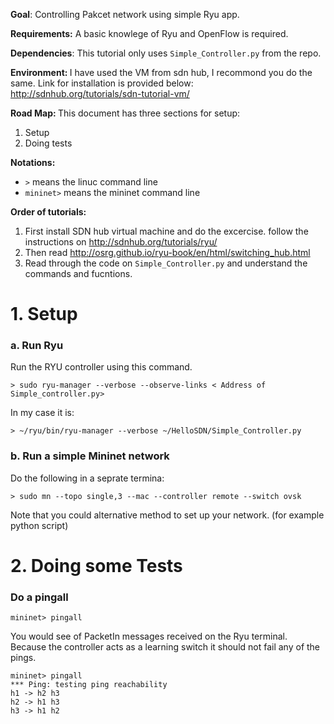 <b>Goal</b>: Controlling Pakcet network using simple Ryu app. 

<b>Requirements:</b>
A basic knowlege of Ryu and OpenFlow is required. 

<b>Dependencies</b>: This tutorial only uses `Simple_Controller.py` from the repo.

<b>Environment: </b> I have used the VM from sdn hub, I recommond you do the same. Link for installation is provided below: http://sdnhub.org/tutorials/sdn-tutorial-vm/

<b>Road Map: </b>This document has three sections for setup: 

 1. Setup 
 2. Doing tests </br>

<b>Notations: </b>
 - `>` means the linuc command line <br>
 - `mininet>` means the mininet command line


<b>Order of tutorials: </b>
 1. First install SDN hub virtual machine and do the excercise. follow the instructions on http://sdnhub.org/tutorials/ryu/  
 2. Then read http://osrg.github.io/ryu-book/en/html/switching_hub.html
 3. Read through the code on `Simple_Controller.py` and understand the commands and fucntions.
 
# 1. Setup
 
### a. Run Ryu
Run the RYU controller using this command. 
```shell
> sudo ryu-manager --verbose --observe-links < Address of Simple_controller.py>
```

In my case it is: 
```shell
> ~/ryu/bin/ryu-manager --verbose ~/HelloSDN/Simple_Controller.py
```
### b. Run a simple Mininet network
Do the following in a seprate termina:  
```shell
> sudo mn --topo single,3 --mac --controller remote --switch ovsk
```
Note that you could alternative method to set up your network. (for example python script)
# 2. Doing some Tests
### Do a pingall
```shell
mininet> pingall
```
You would see of PacketIn messages received on the Ryu terminal. </br>
Because the controller acts as a learning switch it should not fail any of the pings. 
```
mininet> pingall
*** Ping: testing ping reachability
h1 -> h2 h3 
h2 -> h1 h3 
h3 -> h1 h2
